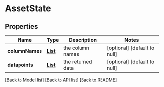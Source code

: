 # AssetState
## Properties

Name | Type | Description | Notes
------------ | ------------- | ------------- | -------------
**columnNames** | [**List**](string.md) | the column names | [optional] [default to null]
**datapoints** | [**List**](array.md) | the returned data | [optional] [default to null]

[[Back to Model list]](../README.md#documentation-for-models) [[Back to API list]](../README.md#documentation-for-api-endpoints) [[Back to README]](../README.md)

